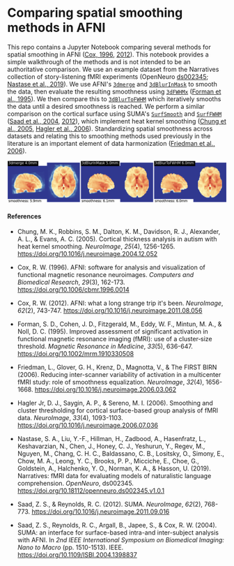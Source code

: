# Comparing spatial smoothing methods in AFNI
This repo contains a Jupyter Notebook comparing several methods for spatial smoothing in AFNI ([Cox, 1996](https://doi.org/10.1006/cbmr.1996.0014), [2012](https://doi.org/10.1016/j.neuroimage.2011.08.056)). This notebook provides a simple walkthrough of the methods and is not intended to be an authoritative comparison. We use an example dataset from the Narratives collection of story-listening fMRI experiments (OpenNeuro [ds002345](https://openneuro.org/datasets/ds002345); [Nastase et al., 2019](https://doi.org/10.18112/openneuro.ds002345.v1.0.1)). We use AFNI's [`3dmerge`](https://afni.nimh.nih.gov/pub/dist/doc/program_help/3dmerge.html) and [`3dBlurInMask`](https://afni.nimh.nih.gov/pub/dist/doc/program_help/3dBlurInMask.html) to smooth the data, then evaluate the resulting smoothness using [`3dFWHMx`](https://afni.nimh.nih.gov/pub/dist/doc/program_help/3dFWHMx.html) ([Forman et al., 1995](https://doi.org/10.1002/mrm.1910330508)). We then compare this to [`3dBlurToFWHM`](https://afni.nimh.nih.gov/pub/dist/doc/program_help/3dBlurToFWHM.html) which iteratively smooths the data until a desired smoothness is reached. We perform a similar comparison on the cortical surface using SUMA's [`SurfSmooth`](https://afni.nimh.nih.gov/pub/dist/doc/program_help/SurfSmooth.html) and [`SurfFWHM`](https://afni.nimh.nih.gov/pub/dist/doc/program_help/SurfFWHM.html) ([Saad et al., 2004](https://doi.org/10.1109/ISBI.2004.1398837), [2012](https://doi.org/10.1016/j.neuroimage.2011.09.016)), which implement heat kernel smoothing ([Chung et al., 2005](https://doi.org/10.1016/j.neuroimage.2004.12.052), [Hagler et al., 2006](https://doi.org/10.1016/j.neuroimage.2006.07.036)). Standardizing spatial smoothness across datasets and relating this to smoothing methods used previously in the literature is an important element of data harmonization ([Friedman et al., 2006](https://doi.org/10.1016/j.neuroimage.2006.03.062)).

![Alt text](./smoothing_figure.png?raw=true&s=100 "Comparison of smoothing methods")

#### References
* Chung, M. K., Robbins, S. M., Dalton, K. M., Davidson, R. J., Alexander, A. L., & Evans, A. C. (2005). Cortical thickness analysis in autism with heat kernel smoothing. *NeuroImage*, *25*(4), 1256-1265. https://doi.org/10.1016/j.neuroimage.2004.12.052

* Cox, R. W. (1996). AFNI: software for analysis and visualization of functional magnetic resonance neuroimages. *Computers and Biomedical Research*, *29*(3), 162-173. https://doi.org/10.1006/cbmr.1996.0014

* Cox, R. W. (2012). AFNI: what a long strange trip it's been. *NeuroImage*, *62*(2), 743-747. https://doi.org/10.1016/j.neuroimage.2011.08.056

* Forman, S. D., Cohen, J. D., Fitzgerald, M., Eddy, W. F., Mintun, M. A., & Noll, D. C. (1995). Improved assessment of significant activation in functional magnetic resonance imaging (fMRI): use of a cluster‐size threshold. *Magnetic Resonance in Medicine*, *33*(5), 636-647. https://doi.org/10.1002/mrm.1910330508

* Friedman, L., Glover, G. H., Krenz, D., Magnotta, V., & The FIRST BIRN (2006). Reducing inter-scanner variability of activation in a multicenter fMRI study: role of smoothness equalization. *NeuroImage*, *32*(4), 1656-1668. https://doi.org/10.1016/j.neuroimage.2006.03.062

* Hagler Jr, D. J., Saygin, A. P., & Sereno, M. I. (2006). Smoothing and cluster thresholding for cortical surface-based group analysis of fMRI data. *NeuroImage*, *33*(4), 1093-1103. https://doi.org/10.1016/j.neuroimage.2006.07.036

* Nastase, S. A., Liu, Y.-F., Hillman, H., Zadbood, A., Hasenfratz, L., Keshavarzian, N., Chen, J., Honey, C. J., Yeshurun, Y., Regev, M., Nguyen, M., Chang, C. H. C., Baldassano, C. B., Lositsky, O., Simony, E., Chow, M. A., Leong, Y. C., Brooks, P. P., Micciche, E., Choe, G., Goldstein, A., Halchenko, Y. O., Norman, K. A., & Hasson, U. (2019). Narratives: fMRI data for evaluating models of naturalistic language comprehension. *OpenNeuro*, ds002345. https://doi.org/10.18112/openneuro.ds002345.v1.0.1

* Saad, Z. S., & Reynolds, R. C. (2012). SUMA. *NeuroImage*, *62*(2), 768-773. https://doi.org/10.1016/j.neuroimage.2011.09.016

* Saad, Z. S., Reynolds, R. C., Argall, B., Japee, S., & Cox, R. W. (2004). SUMA: an interface for surface-based intra-and inter-subject analysis with AFNI. In *2nd IEEE International Symposium on Biomedical Imaging: Nano to Macro* (pp. 1510-1513). IEEE. https://doi.org/10.1109/ISBI.2004.1398837
